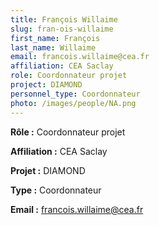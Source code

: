```yaml
---
title: François Willaime
slug: fran-ois-willaime
first_name: François
last_name: Willaime
email: francois.willaime@cea.fr
affiliation: CEA Saclay
role: Coordonnateur projet
project: DIAMOND
personnel_type: Coordonnateur
photo: /images/people/NA.png
---
```


**Rôle :** Coordonnateur projet

**Affiliation :** CEA Saclay

**Projet :** DIAMOND

**Type :** Coordonnateur

**Email :** [francois.willaime@cea.fr](mailto:francois.willaime@cea.fr)
